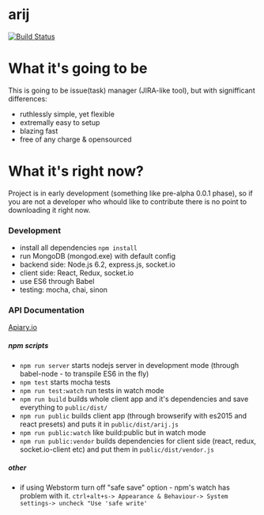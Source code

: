# arij

[![Build Status](https://travis-ci.org/czytelny/arij.svg?branch=master)](https://travis-ci.org/czytelny/arij)

# What it's going to be
This is going to be issue(task) manager (JIRA-like tool), but with signifficant differences:
- ruthlessly simple, yet flexible
- extremally easy to setup
- blazing fast
- free of any charge & opensourced

# What it's right now?
Project is in early development (something like pre-alpha 0.0.1 phase), so if you are not a developer who whould like to contribute there is no point to downloading it right now.


### Development
- install all dependencies `npm install`
- run MongoDB (mongod.exe) with default config
- backend side: Node.js 6.2, express.js, socket.io
- client side: React, Redux, socket.io 
- use ES6 through Babel
- testing: mocha, chai, sinon

### API Documentation
[Apiary.io](http://docs.arij.apiary.io/#)

##### npm scripts
- `npm run server` starts nodejs server in development mode (through babel-node - to transpile ES6 in the fly)
- `npm test` starts mocha tests
- `npm run test:watch` run tests in watch mode
- `npm run build` builds whole client app and it's dependencies and save everything to `public/dist/`
- `npm run public` builds client app (through browserify with es2015 and react presets) and puts it in `public/dist/arij.js`
- `npm run public:watch` like build:public but in watch mode
- `npm run public:vendor` builds dependencies for client side (react, redux, socket.io-client etc) and put them in `public/dist/vendor.js`

##### other 
- if using Webstorm turn off "safe save" option - npm's watch has problem with it. `ctrl+alt+s-> Appearance & Behaviour-> System settings-> uncheck "Use 'safe write'` 

